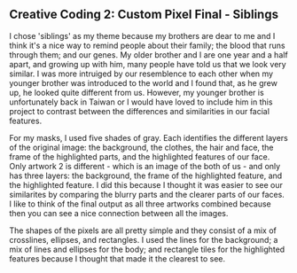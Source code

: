 ## Creative Coding 2: Custom Pixel Final - Siblings	

I chose 'siblings' as my theme because my brothers are dear to me and I think it's a nice way to remind people about their family; the blood that runs through them; and our genes. My older brother and I are one year and a half apart, and growing up with him, many people have told us that we look very similar. I was more intruiged by our resemblence to each other when my younger brother was introduced to the world and I found that, as he grew up, he looked quite different from us. However, my younger brother is unfortunately back in Taiwan or I would have loved to include him in this project to contrast between the differences and similarities in our facial features.

For my masks, I used five shades of gray. Each identifies the different layers of the original image: the background, the clothes, the hair and face, the frame of the highlighted parts, and the highlighted features of our face. Only artwork 2 is different - which is an image of the both of us - and only has three layers: the background, the frame of the highlighted feature, and the highlighted feature. I did this because I thought it was easier to see our similarites by comparing the blurry parts and the clearer parts of our faces. I like to think of the final output as all three artworks combined because then you can see a nice connection between all the images.

The shapes of the pixels are all pretty simple and they consist of a mix of crosslines, ellipses, and rectangles. I used the lines for the background; a mix of lines and ellipses for the body; and rectangle tiles for the highlighted features because I thought that made it the clearest to see. 

